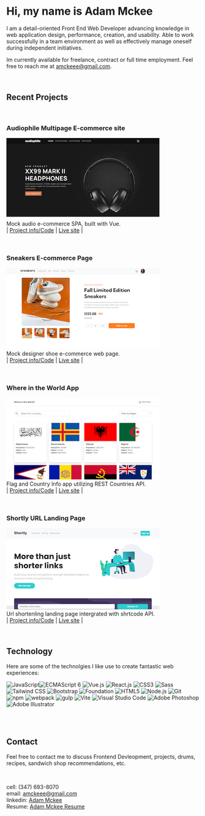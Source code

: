 # Hi, my name is Adam Mckee
I am a detail-oriented Front End Web Developer advancing knowledge in web application design, performance, creation, and usability. Able to work successfully in a team environment as well as effectively manage oneself during independent initiatives. 

Im currently available for freelance, contract or full time employment. Feel free to reach me at amckeee@gmail.com.  

<br>

## Recent Projects  

<br>

### Audiophile Multipage E-commerce site  
![GitHub Logo](./audiophile.png)  
Mock audio e-commerce SPA, built with Vue.  
| [Project info/Code](https://github.com/atmkcmo/audiophile) | 
[Live site](https://atmkcmo.github.io/audiophile/) |

<br>

### Sneakers E-commerce Page
![GitHub Logo](./ecommerce.png)  
Mock designer shoe e-commerce web page.  
| [Project info/Code](https://github.com/atmkcmo/FM-ecommerce-product-page) | 
[Live site](https://atmkcmo.github.io/FM-ecommerce-product-page/) |

<br>

### Where in the World App
![GitHub Logo](./world-app.png)  
Flag and Country Info app utilizing REST Countries API.  
| [Project info/Code](https://github.com/atmkcmo/where-in-the-world) | 
[Live site](https://atmkcmo.github.io/where-in-the-world/) |

<br>

### Shortly URL Landing Page
![GitHub Logo](./shortly.png)  
Url shortenling landing page intergrated with shrtcode API.  
| [Project info/Code](https://github.com/atmkcmo/FM-shortly-URL) | 
[Live site](https://atmkcmo.github.io/FM-shortly-URL/) |  
  
<br> 

## Technology



Here are some of the technolgies I like use to create fantastic web experiences:

<img src="https://github.com/get-icon/geticon/raw/master/icons/javascript.svg" alt="JavaScript" width="40px" height="40px"><img src="https://github.com/get-icon/geticon/raw/master/icons/es6.svg" alt="ECMAScript 6" width="40px" height="40px">
<img src="https://github.com/get-icon/geticon/raw/master/icons/vue.svg" alt="Vue.js" width="40px" height="40px">
<img src="https://github.com/get-icon/geticon/raw/master/icons/react.svg" alt="React.js" width="40px" height="40px">
<img src="https://github.com/get-icon/geticon/raw/master/icons/css-3.svg" alt="CSS3" width="40px" height="40px">
<img src="https://github.com/get-icon/geticon/raw/master/icons/sass.svg" alt="Sass" width="40px" height="40px">
<img src="https://github.com/get-icon/geticon/raw/master/icons/tailwindcss-icon.svg" alt="Tailwind CSS" width="40px" height="40px">
<img src="https://github.com/get-icon/geticon/raw/master/icons/bootstrap.svg" alt="Bootstrap" width="40px" height="40px">
<img src="https://github.com/get-icon/geticon/raw/master/icons/foundation.svg" alt="Foundation" width="40px" height="40px">
<img src="https://github.com/get-icon/geticon/raw/master/icons/html-5.svg" alt="HTML5" width="40px" height="40px">
<img src="https://github.com/get-icon/geticon/raw/master/icons/nodejs-icon.svg" alt="Node.js" width="40px" height="40px">
<img src="https://github.com/get-icon/geticon/raw/master/icons/git-icon.svg" alt="Git" width="40px" height="40px">
<img src="https://github.com/get-icon/geticon/raw/master/icons/npm.svg" alt="npm" width="40px" height="40px">
<img src="https://github.com/get-icon/geticon/raw/master/icons/webpack.svg" alt="webpack" width="40px" height="40px">
<img src="https://github.com/get-icon/geticon/raw/master/icons/gulp.svg" alt="gulp" width="40px" height="40px">
<img src="https://github.com/get-icon/geticon/raw/master/icons/vite.svg" alt="Vite" width="40px" height="40px">
<img src="https://github.com/get-icon/geticon/raw/master/icons/visual-studio-code.svg" alt="Visual Studio Code" width="40px" height="40px">
<img src="https://github.com/get-icon/geticon/raw/master/icons/adobe-photoshop.svg" alt="Adobe Photoshop" width="40px" height="40px">
<img src="https://github.com/get-icon/geticon/raw/master/icons/adobe-illustrator.svg" alt="Adobe Illustrator" width="40px" height="40px">

<br>

<br>

## Contact

Feel free to contact me to discuss Frontend Devleopment, projects, drums, recipes, sandwich shop recommendations, etc.  

<br>

cell: (347) 693-8070  
email: amckeee@gmail.com  
linkedin: [Adam Mckee](https://www.linkedin.com/in/admckee/)  
Resume: [Adam Mckee Resume](https://drive.google.com/file/d/1EguQC-1_gt5fCPfdjZRzqTpk5mBptzFc/view)
<!--
**atmkcmo/atmkcmo** is a ✨ _special_ ✨ repository because its `README.md` (this file) appears on your GitHub profile.

Here are some ideas to get you started:

- 🔭 I’m currently working on ...
- 🌱 I’m currently learning ...
- 👯 I’m looking to collaborate on ...
- 🤔 I’m looking for help with ...
- 💬 Ask me about ...
- 📫 How to reach me: ...
- 😄 Pronouns: ...
- ⚡ Fun fact: ...
-->
